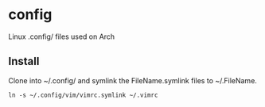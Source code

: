 config
======

Linux .config/ files used on Arch

## Install
Clone into ~/.config/ and symlink the FileName.symlink files to ~/.FileName.

    ln -s ~/.config/vim/vimrc.symlink ~/.vimrc
